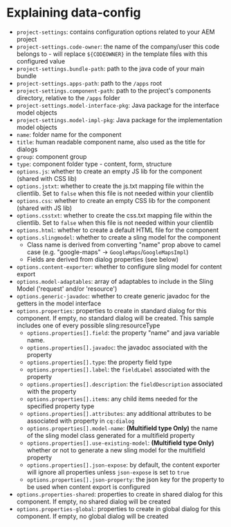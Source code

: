 # Explaining data-config

- `project-settings`: contains configuration options related to your AEM project
- `project-settings.code-owner`: the name of the company/user this code belongs to - will replace `${CODEOWNER}` in the template files with this configured value
- `project-settings.bundle-path`: path to the java code of your main bundle
- `project-settings.apps-path`: path to the `/apps` root
- `project-settings.component-path`: path to the project's components directory, relative to the `/apps` folder
- `project-settings.model-interface-pkg`: Java package for the interface model objects
- `project-settings.model-impl-pkg`: Java package for the implementation model objects
- `name`: folder name for the component
- `title`: human readable component name, also used as the title for dialogs
- `group`: component group
- `type`: component folder type - content, form, structure
- `options.js`: whether to create an empty JS lib for the component (shared with CSS lib)
- `options.jstxt`: whether to create the js.txt mapping file within the clientlib. Set to `false` when this file is not needed within your clientlib
- `options.css`: whether to create an empty CSS lib for the component (shared with JS lib)
- `options.csstxt`: whether to create the css.txt mapping file within the clientlib. Set to `false` when this file is not needed within your clientlib
- `options.html`: whether to create a default HTML file for the component
- `options.slingmodel`: whether to create a sling model for the component
    - Class name is derived from converting "name" prop above to camel case (e.g. "google-maps" -> `GoogleMaps`/`GoogleMapsImpl`)
    - Fields are derived from dialog properties (see below)
- `options.content-exporter`: whether to configure sling model for content export
- `options.model-adaptables`: array of adaptables to include in the Sling Model ('request' and/or 'resource')
- `options.generic-javadoc`: whether to create generic javadoc for the getters in the model interface
- `options.properties`: properties to create in standard dialog for this component. If empty, no standard dialog will be created. This sample includes one of every possible sling:resourceType
    - `options.properties[].field`: the property "name" and java variable name.
    - `options.properties[].javadoc`: the javadoc associated with the property
    - `options.properties[].type`: the property field type
    - `options.properties[].label`: the `fieldLabel` associated with the property
    - `options.properties[].description`: the `fieldDescription` associated with the property
    - `options.properties[].items`: any child items needed for the specified property type
    - `options.properties[].attributes`: any additional attributes to be associated with property in `cq:dialog`
    - `options.properties[].model-name`: **(Multifield type Only)** the name of the sling model class generated for a multifield property
    - `options.properties[].use-existing-model`: **(Multifield type Only)**  whether or not to generate a new sling model for the multifield property
    - `options.properties[].json-expose`: by default, the content exporter will ignore all properties unless `json-expose` is set to `true`
    - `options.properties[].json-property`: the json key for the property to be used when content export is configured
- `options.properties-shared`: properties to create in shared dialog for this component. If empty, no shared dialog will be created
- `options.properties-global`: properties to create in global dialog for this component. If empty, no global dialog will be created

